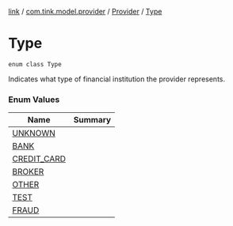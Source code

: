 [link](../../../index.md) / [com.tink.model.provider](../../index.md) / [Provider](../index.md) / [Type](./index.md)

# Type

`enum class Type`

Indicates what type of financial institution the provider represents.

### Enum Values

| Name | Summary |
|---|---|
| [UNKNOWN](-u-n-k-n-o-w-n.md) |  |
| [BANK](-b-a-n-k.md) |  |
| [CREDIT_CARD](-c-r-e-d-i-t_-c-a-r-d.md) |  |
| [BROKER](-b-r-o-k-e-r.md) |  |
| [OTHER](-o-t-h-e-r.md) |  |
| [TEST](-t-e-s-t.md) |  |
| [FRAUD](-f-r-a-u-d.md) |  |
